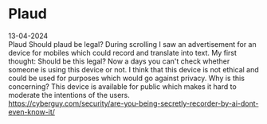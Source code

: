 # Plaud
13-04-2024 <br>
Plaud
Should plaud be legal? During scrolling I saw an advertisement for an device for mobiles which could record and translate into text. My first thought: Should be this legal? Now a days you can't check whether someone is using this device or not. I think that this device is not ethical and could be used for purposes which would go against privacy.
Why is this concerning?
This device is available for public which makes it hard to moderate the intentions of the users.<br>
https://cyberguy.com/security/are-you-being-secretly-recorder-by-ai-dont-even-know-it/ 
